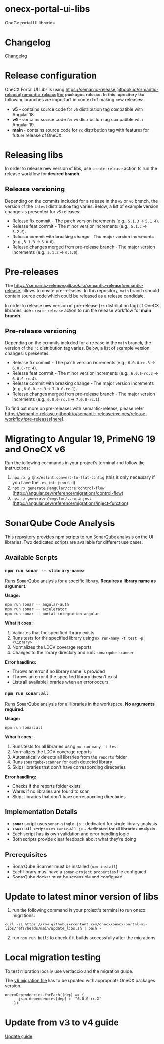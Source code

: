 # onecx-portal-ui-libs

OneCx portal UI libraries

# Changelog

[Changelog](CHANGELOG.md)

# Release configuration

OneCX Portal UI Libs is using https://semantic-release.gitbook.io/semantic-release[semantic-release]for packages release. In this repository the following branches are important in context of making new releases:

- **v5** - contains source code for `v5` distribution tag compatible with Angular 18.
- **v6** - contains source code for `v5` distribution tag compatible with Angular 19.
- **main** - contains source code for `rc` distribution tag with features for future release of OneCX.

# Releasing libs

In order to release new version of libs, use `create-release` action to run the release workflow for **desired branch**.

## Release versioning

Depending on the commits included for a release in the `v5` or `v6` branch, the version of the `latest` distribution tag varies. Below, a list of example version changes is presented for `v5` releases:

- Release fix commit - The patch version increments (e.g., `5.1.3` &#8594; `5.1.4`).
- Release feat commit - The minor version increments (e.g., `5.1.3` &#8594; `5.2.0`).
- Release commit with breaking change - The major version increments (e.g., `5.1.3` &#8594; `6.0.0`).
- Release changes merged from pre-release branch - The major version increments (e.g., `5.1.3` &#8594; `6.0.0`).

# Pre-releases

The https://semantic-release.gitbook.io/semantic-release[semantic-release] allows to create pre-releases. In this repository, `main` branch should contain source code which could be released as a release candidate.

In order to release new version of pre-release (`rc` distribution tag) of OneCX libraries, use `create-release` action to run the release workflow for **main branch**.

## Pre-release versioning

Depending on the commits included for a release in the `main` branch, the version of the `rc` distribution tag varies. Below, a list of example version changes is presented:

- Release fix commit - The patch version increments (e.g., `6.0.0-rc.3` &#8594; `6.0.0-rc.4`).
- Release feat commit - The minor version increments (e.g., `6.0.0-rc.3` &#8594; `6.0.0-rc.4`).
- Release commit with breaking change - The major version increments (e.g., `6.0.0-rc.3` &#8594; `7.0.0-rc.1`).
- Release changes merged from pre-release branch - The major version increments (e.g., `6.0.0-rc.3` &#8594; `7.0.0-rc.1`).

To find out more on pre-releases with semantic-release, please refer https://semantic-release.gitbook.io/semantic-release/recipes/release-workflow/pre-releases[here].

# Migrating to Angular 19, PrimeNG 19 and OneCX v6

Run the following commands in your project's terminal and follow the instructions:

1. `npx nx g @nx/eslint:convert-to-flat-config` (this is only necessary if you have the `.eslint.json` still)
2. `npx nx generate @angular/core:control-flow` (https://angular.dev/reference/migrations/control-flow)
3. `npx nx generate @angular/core:inject` (https://angular.dev/reference/migrations/inject-function)

# SonarQube Code Analysis

This repository provides npm scripts to run SonarQube analysis on the UI libraries. Two dedicated scripts are available for different use cases.

## Available Scripts

### `npm run sonar -- <library-name>`

Runs SonarQube analysis for a specific library. **Requires a library name as argument.**

**Usage:**

```bash
npm run sonar -- angular-auth
npm run sonar -- accelerator
npm run sonar -- portal-integration-angular
```

**What it does:**

1. Validates that the specified library exists
2. Runs tests for the specified library using `nx run-many -t test -p <library>`
3. Normalizes the LCOV coverage reports
4. Changes to the library directory and runs `sonarqube-scanner`

**Error handling:**

- Throws an error if no library name is provided
- Throws an error if the specified library doesn't exist
- Lists all available libraries when an error occurs

### `npm run sonar:all`

Runs SonarQube analysis for all libraries in the workspace. **No arguments required.**

**Usage:**

```bash
npm run sonar:all
```

**What it does:**

1. Runs tests for all libraries using `nx run-many -t test`
2. Normalizes the LCOV coverage reports
3. Automatically detects all libraries from the `reports` folder
4. Runs `sonarqube-scanner` for each detected library
5. Skips libraries that don't have corresponding directories

**Error handling:**

- Checks if the reports folder exists
- Warns if no libraries are found to scan
- Skips libraries that don't have corresponding directories

## Implementation Details

- **`sonar`** script uses `sonar-single.js` - dedicated for single library analysis
- **`sonar:all`** script uses `sonar-all.js` - dedicated for all libraries analysis
- Each script has its own validation and error handling logic
- Both scripts provide clear feedback about what they're doing

## Prerequisites

- SonarQube Scanner must be installed (`npm install`)
- Each library must have a `sonar-project.properties` file configured
- SonarQube docker must be accessible and configured

# Update to latest minor version of libs

1. run the following command in your project's terminal to run onecx migrations:

```
curl -sL https://raw.githubusercontent.com/onecx/onecx-portal-ui-libs/refs/heads/main/update_libs.sh | bash -
```

2. run `npm run build` to check if it builds successfully after the migrations

# Local migration testing

To test migration locally use verdaccio and the migration guide.

The [v6 migration file](./libs/nx-migration-utils/src/lib/common-migrations/common-migrate-onecx-to-v6.utils.ts) has to be updated with appropriate OneCX packages version.

```
onecxDependencies.forEach((dep) => {
      json.dependencies[dep] = '^6.0.0-rc.X'
    })
```

# Update from v3 to v4 guide

[Update guide](update-guide.md)
